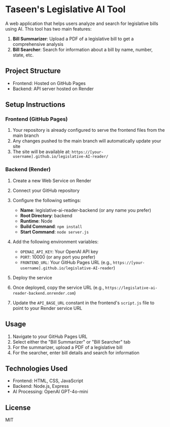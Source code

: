 # Taseen's Legislative AI Tool

A web application that helps users analyze and search for legislative bills using AI. This tool has two main features:

1. **Bill Summarizer**: Upload a PDF of a legislative bill to get a comprehensive analysis
2. **Bill Searcher**: Search for information about a bill by name, number, state, etc.

## Project Structure

- Frontend: Hosted on GitHub Pages
- Backend: API server hosted on Render

## Setup Instructions

### Frontend (GitHub Pages)

1. Your repository is already configured to serve the frontend files from the main branch
2. Any changes pushed to the main branch will automatically update your site
3. The site will be available at: `https://[your-username].github.io/legislative-AI-reader/`

### Backend (Render)

1. Create a new Web Service on Render
2. Connect your GitHub repository
3. Configure the following settings:
   - **Name**: legislative-ai-reader-backend (or any name you prefer)
   - **Root Directory**: backend
   - **Runtime**: Node
   - **Build Command**: `npm install`
   - **Start Command**: `node server.js`
4. Add the following environment variables:
   - `OPENAI_API_KEY`: Your OpenAI API key
   - `PORT`: 10000 (or any port you prefer)
   - `FRONTEND_URL`: Your GitHub Pages URL (e.g., `https://[your-username].github.io/legislative-AI-reader`)

5. Deploy the service

6. Once deployed, copy the service URL (e.g., `https://legislative-ai-reader-backend.onrender.com`)

7. Update the `API_BASE_URL` constant in the frontend's `script.js` file to point to your Render service URL

## Usage

1. Navigate to your GitHub Pages URL
2. Select either the "Bill Summarizer" or "Bill Searcher" tab
3. For the summarizer, upload a PDF of a legislative bill
4. For the searcher, enter bill details and search for information

## Technologies Used

- Frontend: HTML, CSS, JavaScript
- Backend: Node.js, Express
- AI Processing: OpenAI GPT-4o-mini

## License

MIT

